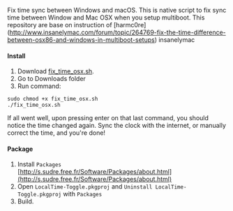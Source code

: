 Fix time sync between Windows and macOS. This is native script to fix sync time between Window and Mac OSX when you setup multiboot.
This repository are base on instruction of [harmc0re] (http://www.insanelymac.com/forum/topic/264769-fix-the-time-difference-between-osx86-and-windows-in-multiboot-setups) insanelymac


#### Install
1. Download [fix_time_osx.sh](https://raw.githubusercontent.com/fansys/LocalTime-Toggle/master/fix_time_osx.sh).
2. Go to Downloads folder
3. Run command:
```
sudo chmod +x fix_time_osx.sh
./fix_time_osx.sh
```

If all went well, upon pressing enter on that last command, you should notice the time changed again.
Sync the clock with the internet, or manually correct the time, and you're done!

#### Package
1. Install `Packages`  
[http://s.sudre.free.fr/Software/Packages/about.html](http://s.sudre.free.fr/Software/Packages/about.html)  
2. Open `LocalTime-Toggle.pkgproj` and `Uninstall LocalTime-Toggle.pkgproj` with `Packages`  
3. Build.
